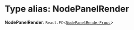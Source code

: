 # Type alias: NodePanelRender

**NodePanelRender**: `React.FC`<[`NodePanelRenderProps`](/en/auto-docs/free-node-panel-plugin/interfaces/NodePanelRenderProps.md)>
